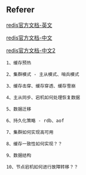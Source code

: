 ## Referer

[redis官方文档-英文](https://redis.io/)

[redis官方文档-中文](https://www.redis.net.cn/)

[redis官方文档-中文2](http://www.redis.cn/) 

```
1、缓存预热

2、集群模式 - 主从模式、哨兵模式

3、缓存击穿、缓存穿透、缓存雪崩

4、主从同步、宕机如何处理恢复数据

5、数据迁移

6、持久化策略 - rdb、aof

7、集群如何实现高可用

8、缓存一致性如何实现？？

9、数据结构

10、节点宕机如何进行故障转移？？















































```

